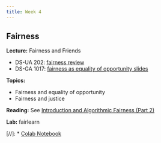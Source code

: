 ```yaml
---
title: Week 4
---
```


## Fairness

**Lecture:** Fairness and Friends

* DS-UA 202: [fairness review](../../../assets/4_fairness_202.pdf)
* DS-GA 1017: [fairness as equality of opportunity slides](../../../assets/4_Fairness_1017.pdf)

**Topics:**

* Fairness and equality of opportunity
* Fairness and justice

**Reading:** See [Introduction and Algorithmic Fairness (Part 2)](../../../assets/fairness_reader_weeks3&4.pdf)

**Lab:** fairlearn

[//]: * [Colab Notebook](https://colab.research.google.com/drive/1qGGEScay7YssrWzyaeNWJDtANAQDS-4B?usp=sharing)
